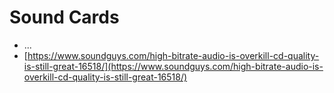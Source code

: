 # Sound Cards

* ...
* [https://www.soundguys.com/high-bitrate-audio-is-overkill-cd-quality-is-still-great-16518/](https://www.soundguys.com/high-bitrate-audio-is-overkill-cd-quality-is-still-great-16518/)
